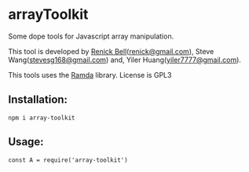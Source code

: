 # arrayToolkit

Some dope tools for Javascript array manipulation.

This tool is developed by [Renick Bell](https://renickbell.net/doku.php?id=start)(<renick@gmail.com>), Steve Wang(<stevesg168@gmail.com>) and, Yiler Huang(<yiler7777@gmail.com>).

This tools uses the [Ramda](https://ramdajs.com/) library.
License is GPL3

## Installation:
```
npm i array-toolkit
```

## Usage:
```
const A = require('array-toolkit')
```
